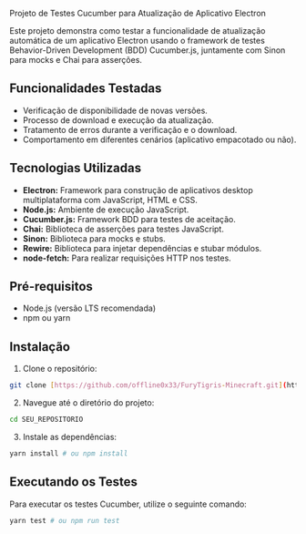 Projeto de Testes Cucumber para Atualização de Aplicativo Electron

Este projeto demonstra como testar a funcionalidade de atualização automática de um aplicativo Electron usando o framework de testes Behavior-Driven Development (BDD) Cucumber.js, juntamente com Sinon para mocks e Chai para asserções.

## Funcionalidades Testadas

*   Verificação de disponibilidade de novas versões.
*   Processo de download e execução da atualização.
*   Tratamento de erros durante a verificação e o download.
*   Comportamento em diferentes cenários (aplicativo empacotado ou não).

## Tecnologias Utilizadas

*   **Electron:** Framework para construção de aplicativos desktop multiplataforma com JavaScript, HTML e CSS.
*   **Node.js:** Ambiente de execução JavaScript.
*   **Cucumber.js:** Framework BDD para testes de aceitação.
*   **Chai:** Biblioteca de asserções para testes JavaScript.
*   **Sinon:** Biblioteca para mocks e stubs.
*   **Rewire:** Biblioteca para injetar dependências e stubar módulos.
*   **node-fetch:** Para realizar requisições HTTP nos testes.

## Pré-requisitos

*   Node.js (versão LTS recomendada)
*   npm ou yarn

## Instalação

1.  Clone o repositório:

```bash
git clone [https://github.com/offline0x33/FuryTigris-Minecraft.git](https://github.com/offline0x33/FuryTigris-Minecraft.git)
```

2.  Navegue até o diretório do projeto:

```bash
cd SEU_REPOSITORIO
```

3.  Instale as dependências:

```bash
yarn install # ou npm install
```

## Executando os Testes

Para executar os testes Cucumber, utilize o seguinte comando:

```bash
yarn test # ou npm run test
